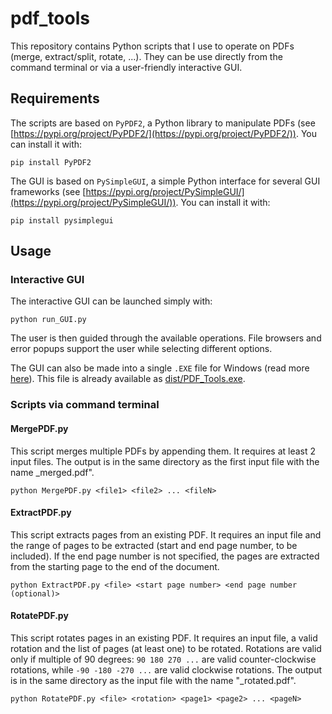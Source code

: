 # pdf_tools
This repository contains Python scripts that I use to operate on PDFs (merge, extract/split, rotate, ...). They can be use directly from the command terminal or via a user-friendly interactive GUI.

## Requirements
The scripts are based on `PyPDF2`, a Python library to manipulate PDFs (see [https://pypi.org/project/PyPDF2/](https://pypi.org/project/PyPDF2/)). You can install it with:

    pip install PyPDF2

The GUI is based on `PySimpleGUI`, a simple Python interface for several GUI frameworks (see [https://pypi.org/project/PySimpleGUI/](https://pypi.org/project/PySimpleGUI/)). You can install it with:

    pip install pysimplegui

## Usage
### Interactive GUI
The interactive GUI can be launched simply with:

    python run_GUI.py

The user is then guided through the available operations. File browsers and error popups support the user while selecting different options.

The GUI can also be made into a single `.EXE` file for Windows (read more [here](https://pysimplegui.readthedocs.io/en/latest/#creating-a-windows-exe-file)). This file is already available as [dist/PDF_Tools.exe](/dist).

### Scripts via command terminal
#### MergePDF.py
This script merges multiple PDFs by appending them.
It requires at least 2 input files. The output is in the same directory as the first input file with the name <file1>_merged.pdf".

    python MergePDF.py <file1> <file2> ... <fileN>

#### ExtractPDF.py
This script extracts pages from an existing PDF.
It requires an input file and the range of pages to be extracted (start and end page number, to be included). If the end page number is not specified, the pages are extracted from the starting page to the end of the document.

    python ExtractPDF.py <file> <start page number> <end page number (optional)>

#### RotatePDF.py
This script rotates pages in an existing PDF.
It requires an input file, a valid rotation and the list of pages (at least one) to be rotated. Rotations are valid only if multiple of 90 degrees: `90 180 270 ...` are valid counter-clockwise rotations, while `-90 -180 -270 ...` are valid clockwise rotations. The output is in the same directory as the input file with the name "<file>_rotated.pdf".

    python RotatePDF.py <file> <rotation> <page1> <page2> ... <pageN>
